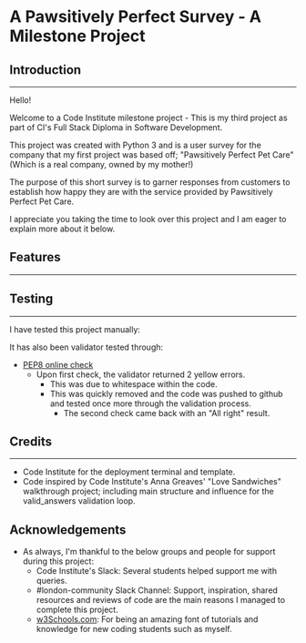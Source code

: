 # **A Pawsitively Perfect Survey** - A Milestone Project

## __Introduction__
---

Hello!

Welcome to a Code Institute milestone project - This is my third project as part of CI's Full Stack Diploma in Software Development.

This project was created with Python 3 and is a user survey for the company that my first project was based off; "Pawsitively Perfect Pet Care" (Which is a real company, owned by my mother!)

The purpose of this short survey is to garner responses from customers to establish how happy they are with the service provided by Pawsitively Perfect Pet Care.

I appreciate you taking the time to look over this project and I am eager to explain more about it below.

## __Features__
---

## __Testing__
---

I have tested this project manually:

It has also been validator tested through:
- [PEP8 online check](http://pep8online.com/)
    - Upon first check, the validator returned 2 yellow errors.
        - This was due to whitespace within the code.
        - This was quickly removed and the code was pushed to github and tested once more through the validation process.
            - The second check came back with an "All right" result.

## __Credits__
---

- Code Institute for the deployment terminal and template.
- Code inspired by Code Institute's Anna Greaves' "Love Sandwiches" walkthrough project; including main structure and influence for the valid_answers validation loop.

## __Acknowledgements__

- As always, I'm thankful to the below groups and people for support during this project:
    - Code Institute's Slack: Several students helped support me with queries.
    - #london-community Slack Channel: Support, inspiration, shared resources and reviews of code are the main reasons I managed to complete this project.
    - [w3Schools.com](https://www.w3schools.com/default.asp): For being an amazing font of tutorials and knowledge for new coding students such as myself.